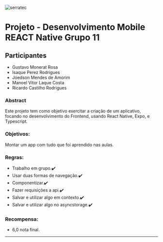 
![serratec](https://github.com/joe-higashii/space-invaders-app/assets/129689531/00af72d8-daba-48fb-85b5-785ab362a4fd)

# Projeto - Desenvolvimento Mobile REACT Native Grupo 11
## Participantes
- Gustavo Monerat Rosa
- Isaque Perez Rodrigues
- Joedson Mendes de Amorim
- Manoel Vitor Laque Costa
- Ricardo Castilho Rodrigues

### Abstract 
Este projeto tem como objetivo exercitar a criação de um aplicativo, focando no desenvolvimento do Frontend, usando React Native, Expo, e Typescript.

### Objetivos:
Montar um app com tudo que foi aprendido nas aulas.

### Regras:
  - Trabalho em grupo.✔️
  - Usar duas formas de navegação.✔️
  - Componentizar.✔️
  - Fazer requisições a api.✔️
  - Salvar e utilizar algo em contexto.✔️
  - Salvar e utilizar algo no asyncstorage.✔️

### Recompensa:
  - 6,0 nota final.
<hr>
